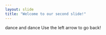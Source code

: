 ```yaml
---
layout: slide
title: "Welcome to our second slide!"
---
```

dance and dance
Use the left arrow to go back!
